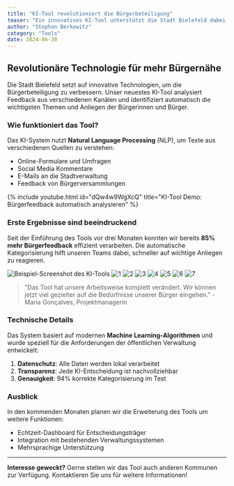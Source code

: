 ```yaml
---
title: "KI-Tool revolutioniert die Bürgerbeteiligung"
teaser: "Ein innovatives KI-Tool unterstützt die Stadt Bielefeld dabei, Bürgerfeedback effizienter zu sammeln und auszuwerten. Erste Ergebnisse zeigen beeindruckende Verbesserungen in der Partizipation."
author: "Stephan Berkowitz"
category: "Tools"
date: 2024-06-30
---
```


## Revolutionäre Technologie für mehr Bürgernähe

Die Stadt Bielefeld setzt auf innovative Technologien, um die Bürgerbeteiligung zu verbessern. Unser neuestes KI-Tool analysiert Feedback aus verschiedenen Kanälen und identifiziert automatisch die wichtigsten Themen und Anliegen der Bürgerinnen und Bürger.

### Wie funktioniert das Tool?

Das KI-System nutzt **Natural Language Processing** (NLP), um Texte aus verschiedenen Quellen zu verstehen:

- Online-Formulare und Umfragen
- Social Media Kommentare
- E-Mails an die Stadtverwaltung
- Feedback von Bürgerversammlungen

{% include youtube.html id="dQw4w9WgXcQ" title="KI-Tool Demo: Bürgerfeedback automatisch analysieren" %}

### Erste Ergebnisse sind beeindruckend

Seit der Einführung des Tools vor drei Monaten konnten wir bereits **85% mehr Bürgerfeedback** effizient verarbeiten. Die automatische Kategorisierung hilft unseren Teams dabei, schneller auf wichtige Anliegen zu reagieren.

![Beispiel-Screenshot des KI-Tools](/beta-website/assets/images/ki.png)
![1](/beta-website/assets/images/sommerfest_2025/sommerfest_2025_1.png)
![2](/beta-website/assets/images/sommerfest_2025/sommerfest_2025_2.png)
![3](/beta-website/assets/images/sommerfest_2025/sommerfest_2025_3.png)
![4](/beta-website/assets/images/sommerfest_2025/sommerfest_2025_4.png)
![5](/beta-website/assets/images/sommerfest_2025/sommerfest_2025_5.png)
![6](/beta-website/assets/images/sommerfest_2025/sommerfest_2025_6.png)
![7](/beta-website/assets/images/sommerfest_2025/sommerfest_2025_7.png)

> "Das Tool hat unsere Arbeitsweise komplett verändert. Wir können jetzt viel gezielter auf die Bedürfnisse unserer Bürger eingehen." - Maria Gonçalves, Projektmanagerin

### Technische Details

Das System basiert auf modernen **Machine Learning-Algorithmen** und wurde speziell für die Anforderungen der öffentlichen Verwaltung entwickelt:

1. **Datenschutz**: Alle Daten werden lokal verarbeitet
2. **Transparenz**: Jede KI-Entscheidung ist nachvollziehbar
3. **Genauigkeit**: 94% korrekte Kategorisierung im Test

### Ausblick

In den kommenden Monaten planen wir die Erweiterung des Tools um weitere Funktionen:

- Echtzeit-Dashboard für Entscheidungsträger
- Integration mit bestehenden Verwaltungssystemen
- Mehrsprachige Unterstützung

---

**Interesse geweckt?** Gerne stellen wir das Tool auch anderen Kommunen zur Verfügung. Kontaktieren Sie uns für weitere Informationen!
